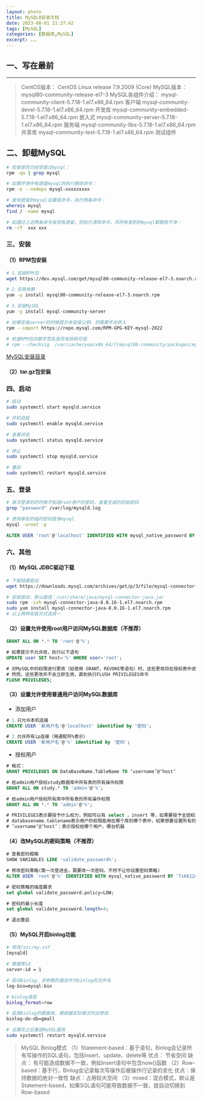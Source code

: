 ```yaml
---
layout: photo
title: MySQL8安装文档
date: 2023-08-01 21:37:42
tags: [MySQL]
categories: [数据库,MySQL]
excerpt: 。。。
---
```


## 一、写在最前
---
> CentOS版本： CentOS Linux release 7.9.2009 (Core)
> MySQL版本： mysql80-community-release-el7-3
> MySQL各组件介绍：
>     mysql-community-client-5.7.18-1.el7.x86_64.rpm 客户端
>     mysql-community-devel-5.7.18-1.el7.x86_64.rpm 开发库
>     mysql-community-embedded-5.7.18-1.el7.x86_64.rpm 嵌入式
>     mysql-community-server-5.7.18-1.el7.x86_64.rpm 服务端
>     mysql-community-libs-5.7.18-1.el7.x86_64.rpm 共享库
>     mysql-community-test-5.7.18-1.el7.x86_64.rpm 测试组件



## 二、卸载MySQL

```bash
# 检查是否已经安装过mysql：
rpm -qa | grep mysql

# 如果环境中有遗留mysql则执行删除命令：
rpm -e --nodeps mysql-xxxxxxxxx

# 查询遗留的mysql设置或命令，执行两条命令：
whereis mysql
find / -name mysql

# 如通过上述两条命令发现有遗留，则执行清除命令，将所有查到的mysql都删除干净：
rm -rf  xxx xxx
```

### 三、安装

#### （1）RPM包安装

```bash
# 1.安装RPM包
wget https://dev.mysql.com/get/mysql80-community-release-el7-3.noarch.rpm

# 2.安装依赖
yum -y install mysql80-community-release-el7-3.noarch.rpm

# 3.安装MySQL
yum -y install mysql-community-server

# 如果安装server的时候提示未安装公钥，则需要手动导入
rpm --import https://repo.mysql.com/RPM-GPG-KEY-mysql-2022

# 检查RPM包的数字签名是否有效和可信
# rpm --checksig  /var/cache/yum/x86_64/7/mysql80-community/packages/mysql-community-client-plugins-8.0.33-1.el7.x86_64.rpm
```

[MySQL安装目录](https://github.com/CharlieTao/CharlieTao.github.sources/blob/master/BigData/Pictures/MySQL/MySQL安装目录.png?raw=true)

#### （2）tar.gz包安装


### 四、启动

```bash
# 启动
sudo systemctl start mysqld.service

# 开机自启
sudo systemctl enable mysqld.service

# 查看状态
sudo systemctl status mysqld.service

# 停止
sudo systemctl stop mysqld.service

# 重启
sudo systemctl restart mysqld.service
```



### 五、登录

```bash
# 首次登录的的时候不知道root用户的密码，查看生成的初始密码
grep "password" /var/log/mysqld.log

# 使用拿到的临时密码登录mysql
mysql -uroot -p
```
```sql
ALTER USER 'root'@'localhost' IDENTIFIED WITH mysql_native_password BY 'bigdata3Tsk@';
```


### 六、其他

#### （1）MySQL JDBC驱动下载

```bash
# 下载链接驱动
wget https://downloads.mysql.com/archives/get/p/3/file/mysql-connector-java-8.0.16-1.el7.noarch.rpm

# 安装驱动，默认路径：/usr/share/java/mysql-connector-java.jar
sudo rpm -ivh mysql-connector-java-8.0.16-1.el7.noarch.rpm
sudo yum install mysql-connector-java-8.0.16-1.el7.noarch.rpm
# 以上两种安装方式选其一
```


#### （2）设置允许使用root用户访问MySQL数据库（不推荐）

```sql
GRANT ALL ON *.* TO 'root'@'%';

# 如果提示不允许改，执行以下语句
UPDATE user SET host='%' WHERE user='root';

# 对MySQL中的权限进行更改（如使用 GRANT、REVOKE等语句）时，这些更改将在授权表中进行更新。
# 然而，这些更改并不会立即生效，直到执行FLUSH PRIVILEGES命令
FLUSH PRIVILEGES;
```

#### （3）设置允许使用普通用户访问MySQL数据库

- 添加用户

```sql
# 1.只允许本机连接
CREATE USER '新用户名'@'localhost' identified by '密码';

# 2.允许所有ip连接（用通配符%表示）
CREATE USER '新用户名'@'%' identified by '密码';
```

- 授权用户

```sql
# 格式：
GRANT PRIVILEGES ON DataBaseName.TableName TO ‘username’@‘host’

# 给admin用户授权study数据库中所有表的所有操作权限
GRANT ALL ON study.* TO 'admin'@'%';

# 给admin用户授权所有库中所有表的所有操作权限
GRANT ALL ON *.* TO 'admin'@'%';

# PRIVILEGES表示要授予什么权力，例如可以有 select ，insert 等，如果要授予全部权力，则填ALL
# databasename.tablename表示用户的权限能用在哪个库的哪个表中，如果想要设置所有的数据库所有的表，则填*.*，*是一个通配符，表示全部。
# ’username‘@‘host’：表示授权给哪个用户、哪台机器
```

#### （4）改MySQL的密码策略（不推荐）

```sql
# 查看密码粗略
SHOW VARIABLES LIKE 'validate_password%';

# 修改密码策略(第一次登进去，需要改一次密码，不然不让你设置密码策略)
ALTER USER 'root'@'%' IDENTIFIED WITH mysql_native_password BY 'Tsk612473:';

# 密码策略的强度要求
set global validate_password.policy=LOW;

# 密码的最小长度
set global validate_password.length=4;

# 退出重启
```



#### （5）MySQL开启binlog功能

```bash
# 修改/etc/my.cnf
[mysqld]

# 数据库id
server-id = 1

# 启动binlog，该参数的值会作为binlog的文件名
log-bin=mysql-bin

# binlog类型
binlog_format=row

# 启用binlog的数据库，需根据实际情况作出修改
binlog-do-db=gmall

# 设置完之后重启MySQL服务
sudo systemctl restart mysqld.service
```
> MySQL Binlog模式
> （1）Statement-based：基于语句，Binlog会记录所有写操作的SQL语句，包括insert、update、delete等
>     优点： 节省空间
>     缺点： 有可能造成数据不一致，例如insert语句中包含now()函数
> （2）Row-based：基于行，Binlog会记录每次写操作后被操作行记录的变化
>     优点：保持数据的绝对一致性
>     缺点：占用较大空间
> （3）mixed：混合模式，默认是Statement-based，如果SQL语句可能导致数据不一致，就自动切换到Row-based